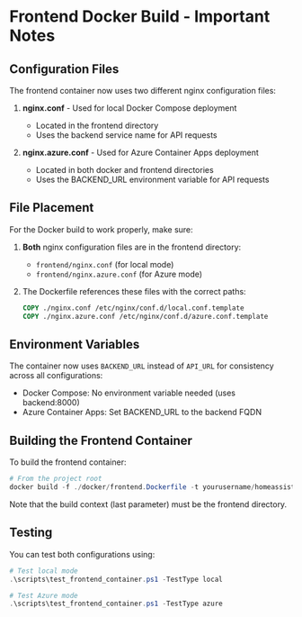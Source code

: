 # Frontend Docker Build - Important Notes

## Configuration Files

The frontend container now uses two different nginx configuration files:

1. **nginx.conf** - Used for local Docker Compose deployment
   - Located in the frontend directory
   - Uses the backend service name for API requests

2. **nginx.azure.conf** - Used for Azure Container Apps deployment
   - Located in both docker and frontend directories
   - Uses the BACKEND_URL environment variable for API requests

## File Placement

For the Docker build to work properly, make sure:

1. **Both** nginx configuration files are in the frontend directory:
   - `frontend/nginx.conf` (for local mode)
   - `frontend/nginx.azure.conf` (for Azure mode)

2. The Dockerfile references these files with the correct paths:
   ```dockerfile
   COPY ./nginx.conf /etc/nginx/conf.d/local.conf.template
   COPY ./nginx.azure.conf /etc/nginx/conf.d/azure.conf.template
   ```

## Environment Variables

The container now uses `BACKEND_URL` instead of `API_URL` for consistency across all configurations:
- Docker Compose: No environment variable needed (uses backend:8000)
- Azure Container Apps: Set BACKEND_URL to the backend FQDN

## Building the Frontend Container

To build the frontend container:

```powershell
# From the project root
docker build -f ./docker/frontend.Dockerfile -t yourusername/homeassistant.frontend:1.0 ./frontend
```

Note that the build context (last parameter) must be the frontend directory.

## Testing

You can test both configurations using:

```powershell
# Test local mode
.\scripts\test_frontend_container.ps1 -TestType local

# Test Azure mode
.\scripts\test_frontend_container.ps1 -TestType azure
```
